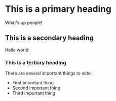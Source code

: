 # This is a primary heading
What's up people!

## This is a secondary heading
Hello world!

### This is a tertiary heading
There are several important things to note:
* First important thing
* Second important thing
* Third important thing
